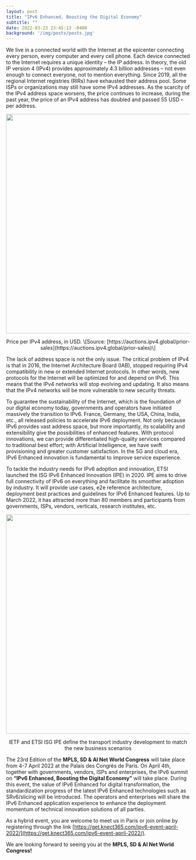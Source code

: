 ```yaml
---
layout: post
title: "IPv6 Enhanced, Boosting the Digital Economy"
subtitle: ""
date: 2022-03-23 23:45:13 -0400
background: '/img/posts/posts.jpg'
---
```


We live in a connected world with the Internet at the epicenter connecting every person, every computer and every cell phone. Each device connected to the Internet requires a unique identity – the IP address. In theory, the old IP version 4 (IPv4) provides approximately 4.3 billion addresses – not even enough to connect everyone, not to mention everything. Since 2019, all the regional Internet registries (RIRs) have exhausted their address pool. Some ISPs or organizations may still have some IPv4 addresses. As the scarcity of the IPv4 address space worsens, the price continues to increase, during the past year, the price of an IPv4 address has doubled and passed 55 USD – per address.


<p align="center">
  <img style="width:600px;max-width:100%" src="/ipe/img/posts/IPE-price-per-IPv4-address.png">
</p>

<center>Price per IPv4 address, in USD. \[Source: [https://auctions.ipv4.global/prior-sales](https://auctions.ipv4.global/prior-sales)\]</center>

The lack of address space is not the only issue. The critical problem of IPv4 is that in 2016, the Internet Architecture Board (IAB), stopped requiring IPv4 compatibility in new or extended Internet protocols. In other words, new protocols for the Internet will be optimized for and depend on IPv6. This means that the IPv4 networks will stop evolving and updating. It also means that the IPv4 networks will be more vulnerable to new security threats.

To guarantee the sustainability of the Internet, which is the foundation of our digital economy today, governments and operators have initiated massively the transition to IPv6. France, Germany, the USA, China, India, etc., all released policies to accelerate IPv6 deployment. Not only because IPv6 provides vast address space, but more importantly, its scalability and extensibility give the possibilities of enhanced features. With protocol innovations, we can provide differentiated high-quality services compared to traditional best effort; with Artificial Intelligence, we have swift provisioning and greater customer satisfaction. In the 5G and cloud era, IPv6 Enhanced innovation is fundamental to improve service experience.

To tackle the industry needs for IPv6 adoption and innovation, ETSI launched the ISG IPv6 Enhanced Innovation (IPE) in 2020. IPE aims to drive full connectivity of IPv6 on everything and facilitate its smoother adoption by industry. It will provide use cases, e2e reference architecture, deployment best practices and guidelines for IPv6 Enhanced features. Up to March 2022, it has attracted more than 80 members and participants from governments, ISPs, vendors, verticals, research institutes, etc.

<p align="center">
  <img style="width:600px;max-width:100%" src="/ipe/img/posts/IPE-IETF-ETSI-define-transport-industry-development.png">
</p>

<center>IETF and ETSI ISG IPE define the transport industry development to match the new business scenarios</center>

The 23rd Edition of the **MPLS, SD & AI Net World Congress** will take place from 4-7 April 2022 at the Palais des Congrès de Paris. On April 4th, together with governments, vendors, ISPs and enterprises, the IPv6 summit on **“IPv6 Enhanced, Boosting the Digital Economy”** will take place. During this event, the value of IPv6 Enhanced for digital transformation, the standardization progress of the latest IPv6 Enhanced technologies such as SRv6/slicing will be introduced. The operators and enterprises will share the IPv6 Enhanced application experience to enhance the deployment momentum of technical innovation solutions of all parties.

As a hybrid event, you are welcome to meet us in Paris or join online by registering through the link [https://get.knect365.com/ipv6-event-april-2022/](https://get.knect365.com/ipv6-event-april-2022/).

We are looking forward to seeing you at the **MPLS, SD & AI Net World Congress!**